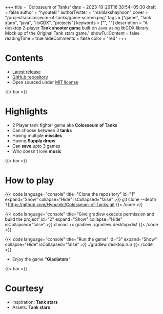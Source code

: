+++
title = 'Colosseum of Tanks'
date = 2023-10-26T16:38:54+05:30
draft = false
author = "hyouteki"
authorTwitter = "mainlakshayhoon"
cover = "/projects/colosseum-of-tanks/game-screen.png"
tags = ["game", "tank stars", "java", "libGDX", "projects"]
keywords = ["", ""]
description = "A desktop 2-player **Tank shooter game** built on Java using libGDX library. Mock up of the Original Tank stars game."
showFullContent = false
readingTime = true
hideComments = false
color = "red"
+++


# Contents
- [Latest release](https://github.com/Hyouteki/Colosseum-of-Tanks/releases)
- [GitHub repository](https://github.com/Hyouteki/Colosseum-of-Tanks)
- Open sourced under [MIT license](https://github.com/Hyouteki/Colosseum-of-Tanks/blob/main/LICENSE.md)

{{< bar >}}

# Highlights
- 2 Player tank fighter game aka __Colosseum of Tanks__
- Can choose between 3 __tanks__
- Having multiple __missiles__
- Having __Supply drops__
- Can __save__ upto 3 games
- Who doesn't love __music__

{{< bar >}}

# How to play
{{< code language="console" title="Clone the repository" id="1" expand="Show" collapse="Hide" isCollapsed="false" >}}
git clone --depth 1 https://github.com/Hyouteki/Colosseum-of-Tanks.git
{{< /code >}}

{{< code language="console" title="Give gradlew execute permission and build the project" id="2" expand="Show" collapse="Hide" isCollapsed="false" >}}
chmod +x gradlew
./gradlew desktop:dist
{{< /code >}}

{{< code language="console" title="Run the game" id="3" expand="Show" collapse="Hide" isCollapsed="false" >}}
./gradlew desktop:run
{{< /code >}}

- Enjoy the game __"Gladiators"__

{{< bar >}}

# Courtesy
- Inspiration: **Tank stars** 
- Assets: **Tank stars** 